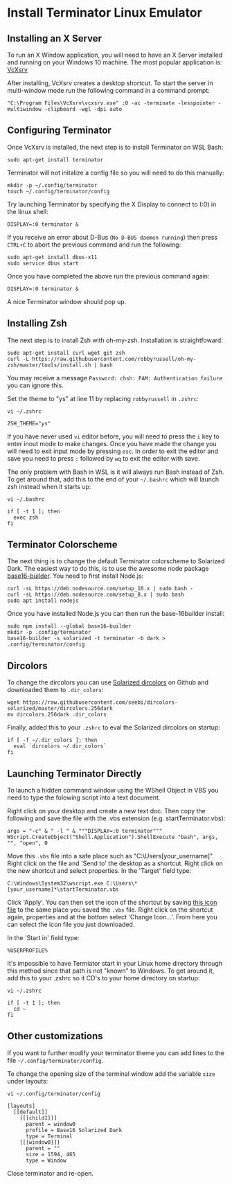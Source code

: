 # Install Terminator Linux Emulator
## Installing an X Server
To run an X Window application, you will need to have an X Server installed and running on your Windows 10 machine. The most popular application is: [VcXsrv](https://sourceforge.net/projects/vcxsrv/)

After installing, VcXsrv creates a desktop shortcut. To start the server in multi-window mode run the following command in a command prompt:

```console
"C:\Program Files\VcXsrv\vcxsrv.exe" :0 -ac -terminate -lesspointer -multiwindow -clipboard -wgl -dpi auto
```

## Configuring Terminator
Once VcXsrv is installed, the next step is to install Terminator on WSL Bash:

```console
sudo apt-get install terminator
```

Terminator will not initalize a config file so you will need to do this manually:

```console
mkdir -p ~/.config/terminator
touch ~/.config/terminator/config
```

Try launching Terminator by specifying the X Display to connect to (:0) in the linux shell:

```console
DISPLAY=:0 terminator &
```

If you receive an error about D-Bus (```No D-BUS daemon running```) then press `CTRL+C` to abort the previous command and run the following:

```console
sudo apt-get install dbus-x11
sudo service dbus start
```

Once you have completed the above run the previous command again:

```console
DISPLAY=:0 terminator &
```

A nice Terminator window should pop up.

## Installing Zsh

The next step is to install Zsh with oh-my-zsh. Installation is straightfoward:

```console
sudo apt-get install curl wget git zsh
curl -L https://raw.githubusercontent.com/robbyrussell/oh-my-zsh/master/tools/install.sh | bash
```
You may receive a message `Password: chsh: PAM: Authentication failure` you can ignore this.

Set the theme to "ys" at line 11 by replacing `robbyrussell` in ```.zshrc```:

```console
vi ~/.zshrc
```

```
ZSH_THEME="ys"
```

If you have never used `vi` editor before, you will need to press the `i` key to enter inout mode to make changes. Once you have made the change you will need to exit input mode by pressing `esc`. In order to exit the editor and save you need to press `:` followed by `wq` to exit the editor with save.

The only problem with Bash in WSL is it will always run Bash instead of Zsh. To get around that, add this to the end of your `~/.bashrc` which will launch zsh instead when it starts up:

```console
vi ~/.bashrc
```

```
if [ -t 1 ]; then
  exec zsh
fi
```

## Terminator Colorscheme

The next thing is to change the default Terminator colorscheme to Solarized Dark. The easiest way to do this, is to use the awesome node package [base16-builder](https://github.com/base16-builder/base16-builder). You need to first install Node.js:

```console
curl -sL https://deb.nodesource.com/setup_10.x | sudo bash -
curl -sL https://deb.nodesource.com/setup_8.x | sudo bash
sudo apt install nodejs
```

Once you have installed Node.js you can then run the base-16builder install:

```console
sudo npm install --global base16-builder
mkdir -p .config/terminator
base16-builder -s solarized -t terminator -b dark > .config/terminator/config
```

## Dircolors

To change the dircolors you can use [Solarized dircolors](https://github.com/seebi/dircolors-solarized) on Github and downloaded them to ```.dir_colors```:

```console
wget https://raw.githubusercontent.com/seebi/dircolors-solarized/master/dircolors.256dark
mv dircolors.256dark .dir_colors
```

Finally, added this to your ```.zshrc``` to eval the Solarized dircolors on startup:

```console
if [ -f ~/.dir_colors ]; then
  eval `dircolors ~/.dir_colors`
fi
```

## Launching Terminator Directly
To launch a hidden command window using the WShell Object in VBS you need to type the folowing script into a text document. 

Right click on your desktop and create a new text doc. Then copy the following and save the file with the .vbs extension (e.g. startTerminator.vbs):

```
args = "-c" & " -l " & """DISPLAY=:0 terminator"""
WScript.CreateObject("Shell.Application").ShellExecute "bash", args, "", "open", 0
```

Move this ```.vbs``` file into a safe place such as "C:\Users\[your_username]". Right click on the file and 'Send to' the desktop as a shortcut. Right click on the new shortcut and select properties. In the 'Target' field type:

```
C:\Windows\System32\wscript.exe C:\Users\*[your_username]*\startTerminator.vbs
```

Click 'Apply'. You can then set the icon of the shortcut by saving [this icon file](https://www.google.com/imgres?imgurl=http://www.iconarchive.com/download/i89875/alecive/flatwoken/Apps-Terminator.ico&imgrefurl=http://www.iconarchive.com/show/flatwoken-icons-by-alecive/Apps-Terminator-icon.html&docid=q0xx5aXq6WGXIM&tbnid=izoeFerwzIqyVM:&vet=1&w=256&h=256&source=sh/x/im) to the same place you saved the ```.vbs``` file. Right click on the shortcut again, properties and at the bottom select 'Change Icon...'. From here you can select the icon file you just downloaded. 

In the 'Start in' field type:

```
%USERPROFILE%
```

It's impossible to have Termiator start in your Linux home directory through this method since that path is not "known" to Windows. To get around it, add this to your .zshrc so it CD's to your home directory on startup:

```console
vi ~/.zshrc
```

```
if [ -t 1 ]; then
  cd ~
fi
```

## Other customizations

If you want to further modify your terminator theme you can add lines to the file ```~/.config/terminator/config```.

To change the opening size of the terminal window add the variable ```size``` under layouts:

```console
vi ~/.config/terminator/config
```

```
[layouts]
  [[default]]
    [[[child1]]]
      parent = window0
      profile = Base16 Solarized Dark
      type = Terminal
    [[[window0]]]
      parent = ""
      size = 1594, 465
      type = Window
```

Close terminator and re-open.
